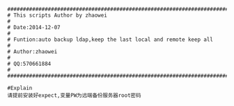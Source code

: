 	###############################################################################
	# This scripts Author by zhaowei                                              #
	# Date:2014-12-07                                                             #
	# Funtion:auto backup ldap,keep the last local and remote keep all            #
	# Author:zhaowei                                                              #
	# QQ:570661884                                                                #
	###############################################################################

	#Explain
	请提前安装好expect,变量PW为远端备份服务器root密码


